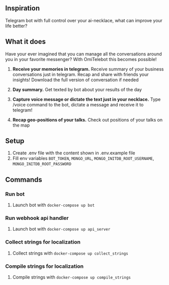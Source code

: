 ## Inspiration

Telegram bot with full control over your ai-necklace, what can improve your life better?

## What it does

Have your ever imagined that you can manage all the conversations around you in your favorite messenger? With OmiTelebot this becomes possible!

1. **Receive your memories in telegram.**
Receive summary of your business conversations just in telegram. Recap and share with friends your insights! Download the full version of conversation if needed

2. **Day summary.**
Get texted by bot about your results of the day

3. **Capture voice message or dictate the text just in your necklace.**
Type /voice command to the bot, dictate a message and receive it to telegram!

4. **Recap geo-positions of your talks.**
Check out positions of your talks on the map

## Setup
1. Create .env file with the content shown in .env.example file
2. Fill env variables `BOT_TOKEN`, `MONGO_URL`, `MONGO_INITDB_ROOT_USERNAME`, `MONGO_INITDB_ROOT_PASSWORD`


## Commands
### Run bot
1. Launch bot with `docker-compose up bot`

### Run webhook api handler
1. Launch bot with `docker-compose up api_server`

### Collect strings for localization
1. Collect strings with `docker-compose up collect_strings`

### Compile strings for localization
1. Compile strings with `docker-compose up compile_strings`
